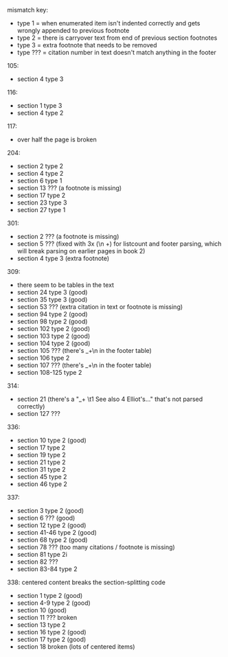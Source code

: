 mismatch key:
 * type 1   = when enumerated item isn't indented correctly and gets wrongly
              appended to previous footnote
 * type 2   = there is carryover text from end of previous section footnotes
 * type 3   = extra footnote that needs to be removed
 * type ??? = citation number in text doesn't match anything in the footer

105:
 - section 4 type 3

116:
 - section 1 type 3
 - section 4 type 2

117:
 - over half the page is broken

204:
 - section 2 type 2
 - section 4 type 2
 - section 6 type 1
 - section 13 ??? (a footnote is missing)
 - section 17 type 2
 - section 23 type 3
 - section 27 type 1

301:
 - section 2 ??? (a footnote is missing)
 - section 5 ??? (fixed with 3x (\n +) for listcount and footer parsing, which
   will break parsing on earlier pages in book 2)
 - section 4 type 3 (extra footnote)

309:
 - there seem to be tables in the text
 - section 24 type 3 (good)
 - section 35 type 3 (good)
 - section 53 ??? (extra citation in text or footnote is missing)
 - section 94 type 2 (good)
 - section 98 type 2 (good)
 - section 102 type 2 (good)
 - section 103 type 2 (good)
 - section 104 type 2 (good)
 - section 105 ??? (there's  \_+\n in the footer table)
 - section 106 type 2
 - section 107 ??? (there's  \_+\n in the footer table)
 - section 108-125 type 2

314:
 - section 21 (there's a "\_+  \t1 See also 4 Elliot's..." that's not parsed
   correctly)
 - section 127 ???

336:
 - section 10 type 2 (good)
 - section 17 type 2
 - section 19 type 2
 - section 21 type 2
 - section 31 type 2
 - section 45 type 2
 - section 46 type 2

337:
 - section 3 type 2 (good)
 - section 6 ??? (good)
 - section 12 type 2 (good)
 - section 41-46 type 2 (good)
 - section 68 type 2 (good)
 - section 78 ??? (too many citations / footnote is missing)
 - section 81 type 2i
 - section 82 ???
 - section 83-84 type 2

338: centered content breaks the section-splitting code
 - section 1 type 2 (good)
 - section 4-9 type 2 (good)
 - section 10 (good)
 - section 11 ??? broken
 - section 13 type 2 
 - section 16 type 2 (good)
 - section 17 type 2 (good)
 - section 18 broken (lots of centered items)
